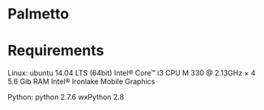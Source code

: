 Palmetto
========


Requirements
============
Linux:
	ubuntu 14.04 LTS (64bit)
	Intel® Core™ i3 CPU M 330 @ 2.13GHz × 4 
	5.6 Gib RAM
	Intel® Ironlake Mobile Graphics 

Python:
	python 2.7.6
	wxPython 2.8


